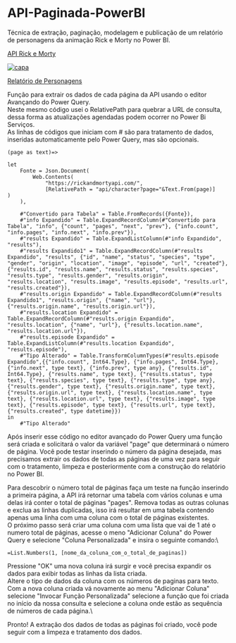 # API-Paginada-PowerBI
Técnica de extração, paginação, modelagem e publicação de um relatório de personagens da animação Rick e Morty no Power BI.

[API Rick e Morty](https://rickandmortyapi.com/)

[<img src="https://i.ibb.co/JqpWrfc/Rick-e-Morty.png" alt="capa" border="0">](https://x.gd/egkIS)

[Relatório de Personagens](https://x.gd/egkIS)

Função para extrair os dados de cada página da API usando o editor Avançando do Power Query.\
Neste mesmo código usei o RelativePath para quebrar a URL de consulta, dessa forma as atualizações agendadas podem ocorrer no Power Bi Serviços.\
As linhas de códigos que iniciam com # são para tratamento de dados, inseridas automaticamente pelo Power Query, mas são opcionais.
```
(page as text)=>

let
    Fonte = Json.Document(
        Web.Contents(
            "https://rickandmortyapi.com/",
            [RelativePath = "api/character?page="&Text.From(page)]      ) 
    ),

    #"Convertido para Tabela" = Table.FromRecords({Fonte}),
    #"info Expandido" = Table.ExpandRecordColumn(#"Convertido para Tabela", "info", {"count", "pages", "next", "prev"}, {"info.count", "info.pages", "info.next", "info.prev"}),
    #"results Expandido" = Table.ExpandListColumn(#"info Expandido", "results"),
    #"results Expandido1" = Table.ExpandRecordColumn(#"results Expandido", "results", {"id", "name", "status", "species", "type", "gender", "origin", "location", "image", "episode", "url", "created"}, {"results.id", "results.name", "results.status", "results.species", "results.type", "results.gender", "results.origin", "results.location", "results.image", "results.episode", "results.url", "results.created"}),
    #"results.origin Expandido" = Table.ExpandRecordColumn(#"results Expandido1", "results.origin", {"name", "url"}, {"results.origin.name", "results.origin.url"}),
    #"results.location Expandido" = Table.ExpandRecordColumn(#"results.origin Expandido", "results.location", {"name", "url"}, {"results.location.name", "results.location.url"}),
    #"results.episode Expandido" = Table.ExpandListColumn(#"results.location Expandido", "results.episode"),
    #"Tipo Alterado" = Table.TransformColumnTypes(#"results.episode Expandido",{{"info.count", Int64.Type}, {"info.pages", Int64.Type}, {"info.next", type text}, {"info.prev", type any}, {"results.id", Int64.Type}, {"results.name", type text}, {"results.status", type text}, {"results.species", type text}, {"results.type", type any}, {"results.gender", type text}, {"results.origin.name", type text}, {"results.origin.url", type text}, {"results.location.name", type text}, {"results.location.url", type text}, {"results.image", type text}, {"results.episode", type text}, {"results.url", type text}, {"results.created", type datetime}})
in
    #"Tipo Alterado"
```

Após inserir esse código no editor avançado do Power Query uma função será criada e solicitará o valor da variável "page" que determinará o número de página. Você pode testar inserindo o número da página desejada, mas precisamos extrair os dados de todas as páginas de uma vez para seguir com o tratamento, limpeza e posteriormente com a construção do relatório no Power BI.

Para descobrir o número total de páginas faça um teste na função inserindo a primeira página, a API irá retornar uma tabela com vários colunas e uma delas irá conter o total de páginas "pages". Remova todas as outras colunas e exclua as linhas duplicadas, isso irá resultar em uma tabela contendo apenas uma linha com uma coluna com o total de páginas existentes. \
O próximo passo será criar uma coluna com uma lista que vai de 1 até o numero total de páginas, acesse o meno "Adicionar Coluna" do Power Query e selecione "Coluna Personalizada" e insira o seguinte comando:\
```
=List.Numbers(1, [nome_da_coluna_com_o_total_de_paginas])
```
Pressione "OK" uma nova coluna irá surgir e você precisa expandir os dados para exibir todas as linhas da lista criada.\
Altere o tipo de dados da coluna com os números de paginas para texto.\
Com a nova coluna criada vá novamente ao menu "Adicionar Coluna" selecione "Invocar Função Personalizada" selecione a função que foi criada no início da nossa consulta e selecione a coluna onde estão as sequência de números de cada página.\

Pronto!
A extração dos dados de todas as páginas foi criado, você pode seguir com a limpeza e tratamento dos dados.
